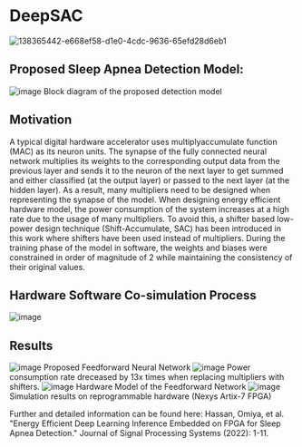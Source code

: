 # DeepSAC
![138365442-e668ef58-d1e0-4cdc-9636-65efd28d6eb1](https://user-images.githubusercontent.com/48494146/197577930-bb2e2b5b-1ad0-40a2-aa6f-321b10630320.png)

## Proposed Sleep Apnea Detection Model:
![image](https://user-images.githubusercontent.com/48494146/197580046-4a766159-a126-4e2f-b612-1707e5f41707.png)
Block diagram of the proposed detection model

## Motivation
A typical digital hardware accelerator uses multiplyaccumulate function (MAC) as its neuron units. The synapse of the fully connected neural
network multiplies its weights to the corresponding output data from the previous layer and sends it to the neuron of the next layer to get summed and either classified (at the output layer) or passed to the next layer (at the hidden layer). As a result, many multipliers need to be designed when representing the synapse of the model. When designing energy efficient hardware model, the power consumption of the system increases at a high rate due to the usage of many multipliers. To avoid this, a shifter based low-power design technique (Shift-Accumulate, SAC) has been introduced in this work where shifters have been used instead of multipliers. During the training phase of the model in software, the weights and biases were constrained in order of magnitude of 2 while maintaining the consistency of their original values.

## Hardware Software Co-simulation Process
![image](https://user-images.githubusercontent.com/48494146/197578627-23737a04-d5dd-488a-ab54-075064ea3f5b.png)

## Results
![image](https://user-images.githubusercontent.com/48494146/197579647-02053d9a-1e69-4b73-8e1a-0ee8b9105f0a.png)
Proposed Feedforward Neural Network
![image](https://user-images.githubusercontent.com/48494146/197579466-f7f2716e-bcf4-460c-a4fe-c77d9ff30506.png)
Power consumption rate dreceased by 13x times when replacing multipliers with shifters.
![image](https://user-images.githubusercontent.com/48494146/197579888-9b6269e9-1867-42b8-8710-a28365b218f3.png)
Hardware Model of the Feedforward Network
![image](https://user-images.githubusercontent.com/48494146/197579750-314e038e-5faa-4b2e-92c4-bcdf6d4e8983.png)
Simulation results on reprogrammable hardware (Nexys Artix-7 FPGA)

Further and detailed information can be found here:
Hassan, Omiya, et al. "Energy Efficient Deep Learning Inference Embedded on FPGA for Sleep Apnea Detection." Journal of Signal Processing Systems (2022): 1-11.
